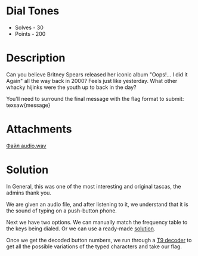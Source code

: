 # Dial Tones
- Solves - 30
- Points - 200
#
# Description
Can you believe Britney Spears released her iconic album "Oops!... I did it Again" all the way back in 2000? Feels just like yesterday. What other whacky hijinks were the youth up to back in the day?

You'll need to surround the final message with the flag format to submit: texsaw{message}

# Attachments
[Файл audio.wav](./sources/audio.wav)
# Solution
In General, this was one of the most interesting and original tascas, the admins thank you.

We are given an audio file, and after listening to it, we understand that it is the sound of typing on a push-button phone.

Next we have two options. We can manually match the frequency table to the keys being dialed. Or we can use a ready-made [solution](https://github.com/ribt/dtmf-decoder). 

Once we get the decoded button numbers, we run through a [T9 decoder](https://www.dcode.fr/t9-cipher) to get all the possible variations of the typed characters and take our flag.
